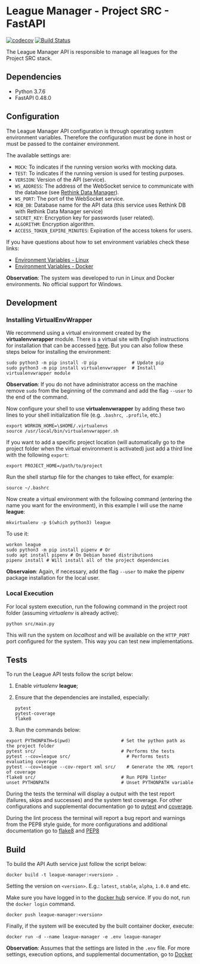 # League Manager - Project SRC - FastAPI

[![codecov](https://codecov.io/gh/Project-SRC/league-manager/branch/develop/graph/badge.svg)](https://codecov.io/gh/Project-SRC/league-manager)
[![Build Status](https://travis-ci.com/Project-SRC/league-manager.svg?branch=develop)](https://travis-ci.com/Project-SRC/league-manager)

The League Manager API is responsible to manage all leagues for the Project SRC stack.

## Dependencies

- Python 3.7.6
- FastAPI 0.48.0

## Configuration

The League Manager API configuration is through operating system environment variables. Therefore the configuration must be done in host or must be passed to the container environment.

The available settings are:

- `MOCK`: To indicates if the running version works with mocking data.
- `TEST`: To indicates if the running version is used for testing purposes.
- `VERSION`: Version of the API (service).
- `WS_ADDRESS`: The address of the WebSocket service to communicate with the database (see [Rethink Data Manager](https://github.com/Project-SRC/rethink-data-manager)).
- `WS_PORT`: The port of the WebSocket service.
- `RDB_DB`: Database name for the API data (this service uses Rethink DB with Rethink Data Manager service)
- `SECRET_KEY`: Encryption key for passwords (user related).
- `ALGORITHM`: Encryption algorithm.
- `ACCESS_TOKEN_EXPIRE_MINUTES`: Expiration of the access tokens for users.

If you have questions about how to set environment variables check these links:

- [Environment Variables - Linux](https://www.digitalocean.com/community/tutorials/how-to-read-and-set-environmental-and-shell-variables-on-a-linux-vps)
- [Environment Variables - Docker](https://serverascode.com/2014/05/29/environment-variables-with-docker.html)

**Observation**: The system was developed to run in Linux and Docker environments. No official support for Windows.

## Development

### Installing VirtualEnvWrapper

We recommend using a virtual environment created by the **virtualenvwrapper** module. There is a virtual site with English instructions for installation that can be accessed [here](https://virtualenvwrapper.readthedocs.io/en/latest/install.html). But you can also follow these steps below for installing the environment:

```shell
sudo python3 -m pip install -U pip             # Update pip
sudo python3 -m pip install virtualenvwrapper  # Install virtualenvwrapper module
```

**Observation**: If you do not have administrator access on the machine remove `sudo` from the beginning of the command and add the flag `--user` to the end of the command.

Now configure your shell to use **virtualenvwrapper** by adding these two lines to your shell initialization file (e.g. `.bashrc`,` .profile`, etc.)

```shell
export WORKON_HOME=\$HOME/.virtualenvs
source /usr/local/bin/virtualenvwrapper.sh
```

If you want to add a specific project location (will automatically go to the project folder when the virtual environment is activated) just add a third line with the following `export`:

```shell
export PROJECT_HOME=/path/to/project
```

Run the shell startup file for the changes to take effect, for example:

```shell
source ~/.bashrc
```

Now create a virtual environment with the following command (entering the name you want for the environment), in this example I will use the name **league**:

```shell
mkvirtualenv -p $(which python3) league
```

To use it:

```shell
workon league
sudo python3 -m pip install pipenv # Or
sudo apt install pipenv # On Debian based distributions
pipenv install # Will install all of the project dependencies
```

**Observaion**: Again, if necessary, add the flag `--user` to make the pipenv package installation for the local user.

### Local Execution

For local system execution, run the following command in the project root folder (assuming _virtualenv_ is already active):

```shell
python src/main.py
```

This will run the system on _localhost_ and will be available on the `HTTP_PORT` port configured for the system. This way you can test new implementations.

## Tests

To run the League API tests follow the script below:

1.  Enable _virtualenv_ **league**;
2.  Ensure that the dependencies are installed, especially:

        pytest
        pytest-coverage
        flake8

3.  Run the commands below:

```shell
export PYTHONPATH=$(pwd)                   # Set the python path as the project folder
pytest src/                                # Performs the tests
pytest --cov=league src/                     # Performs tests evaluating coverage
pytest --cov=league --cov-report xml src/    # Generate the XML report of coverage
flake8 src/                                # Run PEP8 linter
unset PYTHONPATH                           # Unset PYTHONPATH variable
```

During the tests the terminal will display a output with the test report (failures, skips and successes) and the system test coverage. For other configurations and supplemental documentation go to [pytest](https://pytest.org/en/latest/) and [coverage](https://pytest-cov.readthedocs.io/en/latest/).

During the lint process the terminal will report a bug report and warnings from the PEP8 style guide, for more configurations and additional documentation go to [flake8](http://flake8.pycqa.org/en/latest/index.html#quickstart) and [PEP8](https://www.python.org/dev/peps/pep-0008/)

## Build

To build the API Auth service just follow the script below:

```shell
docker build -t league-manager:<version> .
```

Setting the version on `<version>`. E.g.: `latest`, `stable`, `alpha`, `1.0.0` and etc.

Make sure you have logged in to the [docker hub](https://hub.docker.com/) service. If you do not, run the `docker login` command.

```shell
docker push league-manager:<version>
```

Finally, if the system will be executed by the built container docker, execute:

```shell
docker run -d --name league-manager -e .env league-manager
```

**Observation**: Assumes that the settings are listed in the `.env` file. For more settings, execution options, and supplemental documentation, go to [Docker](https://docs.docker.com/)
